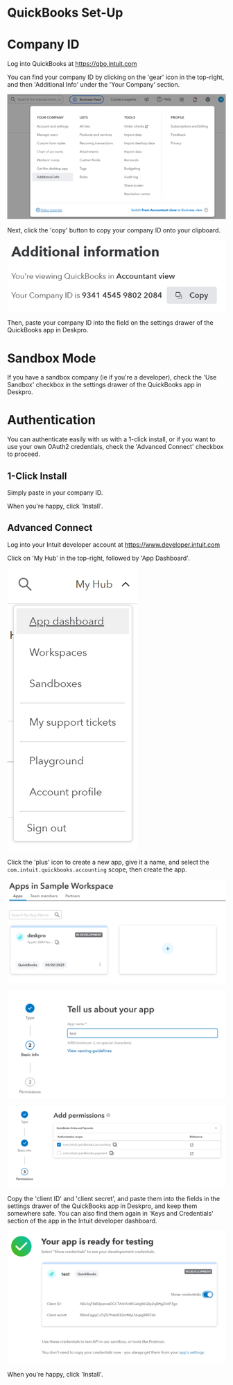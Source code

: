 QuickBooks Set-Up
===

# Company ID

Log into QuickBooks at https://qbo.intuit.com

You can find your company ID by clicking on the 'gear' icon in the top-right, and then 'Additional Info' under the 'Your Company' section.

[![](/docs/setup/quickbooks-setup-01.png)](/docs/setup/quickbooks-setup-01.png)

Next, click the 'copy' button to copy your company ID onto your clipboard.

[![](/docs/setup/quickbooks-setup-02.png)](/docs/setup/quickbooks-setup-02.png)

Then, paste your company ID into the field on the settings drawer of the QuickBooks app in Deskpro.

# Sandbox Mode

If you have a sandbox company (ie if you're a developer), check the 'Use Sandbox' checkbox in the settings drawer of the QuickBooks app in Deskpro.

# Authentication

You can authenticate easily with us with a 1-click install, or if you want to use your own OAuth2 credentials, check the 'Advanced Connect' checkbox to proceed.

## 1-Click Install

Simply paste in your company ID.

When you're happy, click 'Install'.

## Advanced Connect

Log into your Intuit developer account at https://www.developer.intuit.com

Click on 'My Hub' in the top-right, followed by 'App Dashboard'.

[![](/docs/setup/quickbooks-setup-03.png)](/docs/setup/quickbooks-setup-03.png)

Click the 'plus' icon to create a new app, give it a name, and select the `com.intuit.quickbooks.accounting` scope, then create the app.

[![](/docs/setup/quickbooks-setup-04.png)](/docs/setup/quickbooks-setup-04.png)

[![](/docs/setup/quickbooks-setup-05.png)](/docs/setup/quickbooks-setup-05.png)

[![](/docs/setup/quickbooks-setup-06.png)](/docs/setup/quickbooks-setup-06.png)

Copy the 'client ID' and 'client secret', and paste them into the fields in the settings drawer of the QuickBooks app in Deskpro, and keep them somewhere safe. You can also find them again in 'Keys and Credentials' section of the app in the Intuit developer dashboard.

[![](/docs/setup/quickbooks-setup-07.png)](/docs/setup/quickbooks-setup-07.png)

When you're happy, click 'Install'.